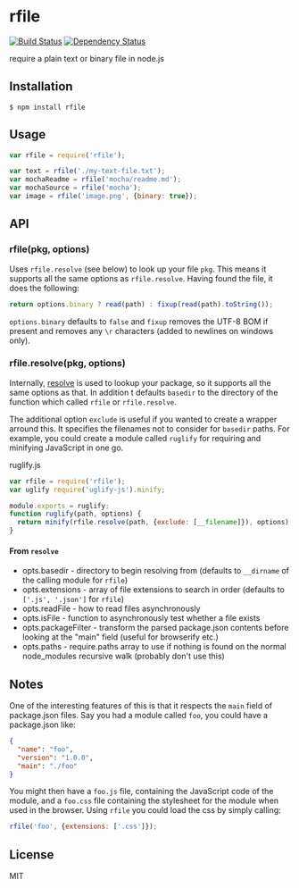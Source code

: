 # rfile

[![Build Status](https://secure.travis-ci.org/ForbesLindesay/rfile.png)](http://travis-ci.org/ForbesLindesay/rfile)
[![Dependency Status](https://gemnasium.com/ForbesLindesay/rfile.png)](https://gemnasium.com/ForbesLindesay/rfile)

require a plain text or binary file in node.js

## Installation

    $ npm install rfile

## Usage

```javascript
var rfile = require('rfile');

var text = rfile('./my-text-file.txt');
var mochaReadme = rfile('mocha/readme.md');
var mochaSource = rfile('mocha');
var image = rfile('image.png', {binary: true});
```

## API

### rfile(pkg, options)

  Uses `rfile.resolve` (see below) to look up your file `pkg`.  This means it supports all the same options as `rfile.resolve`.  Having found the file, it does the following:

```javascript
return options.binary ? read(path) : fixup(read(path).toString());
```

  `options.binary` defaults to `false` and `fixup` removes the UTF-8 BOM if present and removes any `\r` characters (added to newlines on windows only).

### rfile.resolve(pkg, options)

  Internally, [resolve](https://npmjs.org/package/resolve) is used to lookup your package, so it supports all the same options as that.  In addition t defaults `basedir` to the directory of the function which called `rfile` or `rfile.resolve`.

  The additional option `exclude` is useful if you wanted to create a wrapper arround this.  It specifies the filenames not to consider for `basedir` paths.  For example, you could create a module called `ruglify` for requiring and minifying JavaScript in one go.

  ruglify.js
```javascript
var rfile = require('rfile');
var uglify require('uglify-js').minify;

module.exports = ruglify;
function ruglify(path, options) {
  return minify(rfile.resolve(path, {exclude: [__filename]}), options).code;
}
```

#### From `resolve`

 - opts.basedir - directory to begin resolving from (defaults to `__dirname` of the calling module for `rfile`)
 - opts.extensions - array of file extensions to search in order (defaults to `['.js', '.json']` for `rfile`)
 - opts.readFile - how to read files asynchronously
 - opts.isFile - function to asynchronously test whether a file exists
 - opts.packageFilter - transform the parsed package.json contents before looking at the "main" field (useful for browserify etc.)
 - opts.paths - require.paths array to use if nothing is found on the normal node_modules recursive walk (probably don't use this)

## Notes

One of the interesting features of this is that it respects the `main` field of package.json files.  Say you had a module called `foo`, you could have a package.json like:

```json
{
  "name": "foo",
  "version": "1.0.0",
  "main": "./foo"
}
```

You might then have a `foo.js` file, containing the JavaScript code of the module, and a `foo.css` file containing the stylesheet for the module when used in the browser.  Using `rfile` you could load the css by simply calling:

```javascript
rfile('foo', {extensions: ['.css']});
```

## License

  MIT